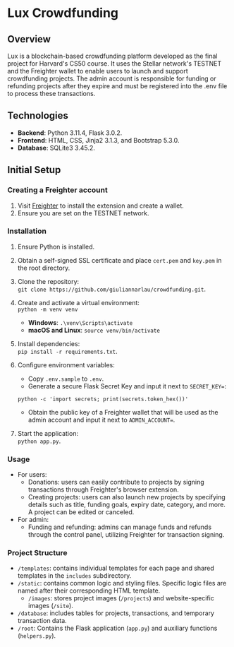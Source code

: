 # Lux Crowdfunding

## Overview

Lux is a blockchain-based crowdfunding platform developed as the final project for Harvard's CS50 course. It uses the Stellar network's TESTNET and the Freighter wallet to enable users to launch and support crowdfunding projects. The admin account is responsible for funding or refunding projects after they expire and must be registered into the .env file to process these transactions.

## Technologies

- **Backend**: Python 3.11.4, Flask 3.0.2.
- **Frontend**: HTML, CSS, Jinja2 3.1.3, and Bootstrap 5.3.0.
- **Database**: SQLite3 3.45.2.

## Initial Setup

### Creating a Freighter account
1. Visit [Freighter](https://www.freighter.app/) to install the extension and create a wallet.
2. Ensure you are set on the TESTNET network.

### Installation

1. Ensure Python is installed.

2. Obtain a self-signed SSL certificate and place `cert.pem` and `key.pem` in the root directory.

3. Clone the repository:  
`git clone https://github.com/giuliannarlau/crowdfunding.git`.

4. Create and activate a virtual environment:  
`python -m venv venv`
   - **Windows**: `.\venv\Scripts\activate`
   - **macOS and Linux**: `source venv/bin/activate`

5. Install dependencies:  
`pip install -r requirements.txt`.

7. Configure environment variables:  
   - Copy `.env.sample` to `.env`.
   - Generate a secure Flask Secret Key and input it next to `SECRET_KEY=`:
   ```
   python -c 'import secrets; print(secrets.token_hex())'
   ```
   - Obtain the public key of a Freighter wallet that will be used as the admin account and input it next to `ADMIN_ACCOUNT=`.

8. Start the application:  
`python app.py`.

### Usage
- For users:
   - Donations: users can easily contribute to projects by signing transactions through Freighter's browser extension.
   - Creating projects: users can also launch new projects by specifying details such as title, funding goals, expiry date, category, and more. A project can be edited or canceled.
- For admin:
   - Funding and refunding: admins can manage funds and refunds through the control panel, utilizing Freighter for transaction signing.

### Project Structure
- `/templates`: contains individual templates for each page and shared templates in the `includes` subdirectory.
- `/static`: contains common logic and styling files. Specific logic files are named after their corresponding HTML template.
   - `/images`: stores project images (`/projects`) and website-specific images (`/site`).
- `/database`: includes tables for projects, transactions, and temporary transaction data.
- `/root`: Contains the Flask application (`app.py`) and auxiliary functions (`helpers.py`).



